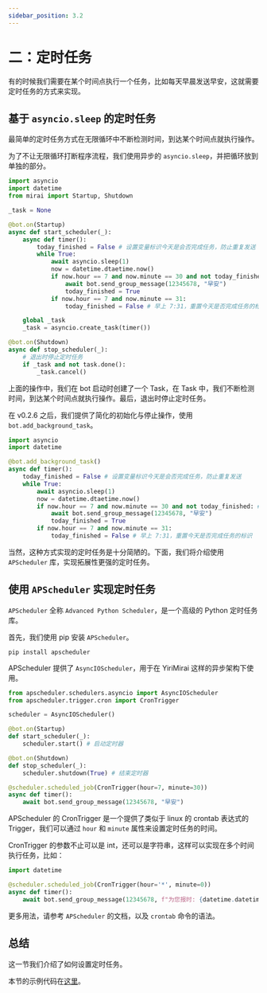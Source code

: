 ```yaml
---
sidebar_position: 3.2
---
```


# 二：定时任务

有的时候我们需要在某个时间点执行一个任务，比如每天早晨发送早安，这就需要定时任务的方式来实现。

## 基于 `asyncio.sleep` 的定时任务

最简单的定时任务方式在无限循环中不断检测时间，到达某个时间点就执行操作。

为了不让无限循环打断程序流程，我们使用异步的 `asyncio.sleep`，并把循环放到单独的部分。

```python
import asyncio
import datetime
from mirai import Startup, Shutdown

_task = None

@bot.on(Startup)
async def start_scheduler(_):
    async def timer():
        today_finished = False # 设置变量标识今天是会否完成任务，防止重复发送
        while True:
            await asyncio.sleep(1)
            now = datetime.dtaetime.now()
            if now.hour == 7 and now.minute == 30 and not today_finished: # 每天早上 7:30 发送早安
                await bot.send_group_message(12345678, "早安")
                today_finished = True
            if now.hour == 7 and now.minute == 31:
                today_finished = False # 早上 7:31，重置今天是否完成任务的标识

    global _task
    _task = asyncio.create_task(timer())

@bot.on(Shutdown)
async def stop_scheduler(_):
    # 退出时停止定时任务
    if _task and not task.done():
        _task.cancel()
```

上面的操作中，我们在 bot 启动时创建了一个 Task，在 Task 中，我们不断检测时间，到达某个时间点就执行操作。最后，退出时停止定时任务。

在 v0.2.6 之后，我们提供了简化的初始化与停止操作，使用 `bot.add_background_task`。

```python
import asyncio
import datetime

@bot.add_background_task()
async def timer():
    today_finished = False # 设置变量标识今天是会否完成任务，防止重复发送
    while True:
        await asyncio.sleep(1)
        now = datetime.dtaetime.now()
        if now.hour == 7 and now.minute == 30 and not today_finished: # 每天早上 7:30 发送早安
            await bot.send_group_message(12345678, "早安")
            today_finished = True
        if now.hour == 7 and now.minute == 31:
            today_finished = False # 早上 7:31，重置今天是否完成任务的标识
```

当然，这种方式实现的定时任务是十分简陋的。下面，我们将介绍使用 `APScheduler` 库，实现拓展性更强的定时任务。

## 使用 `APScheduler` 实现定时任务

`APScheduler` 全称 `Advanced Python Scheduler`，是一个高级的 Python 定时任务库。

首先，我们使用 pip 安装 `APScheduler`。

```shell
pip install apscheduler
```

APScheduler 提供了 `AsyncIOScheduler`，用于在 YiriMirai 这样的异步架构下使用。

```python
from apscheduler.schedulers.asyncio import AsyncIOScheduler
from apscheduler.trigger.cron import CronTrigger

scheduler = AsyncIOScheduler()

@bot.on(Startup)
def start_scheduler(_):
    scheduler.start() # 启动定时器

@bot.on(Shutdown)
def stop_scheduler(_):
    scheduler.shutdown(True) # 结束定时器

@scheduler.scheduled_job(CronTrigger(hour=7, minute=30))
async def timer():
    await bot.send_group_message(12345678, "早安")
```

APScheduler 的 CronTrigger 是一个提供了类似于 linux 的 crontab 表达式的 Trigger，我们可以通过 `hour` 和 `minute` 属性来设置定时任务的时间。

CronTrigger 的参数不止可以是 int，还可以是字符串，这样可以实现在多个时间执行任务，比如：

```python
import datetime

@scheduler.scheduled_job(CronTrigger(hour='*', minute=0))
async def timer():
    await bot.send_group_message(12345678, f"为您报时: {datetime.datetime.now().hour}:00")
```

更多用法，请参考 `APScheduler` 的文档，以及 `crontab` 命令的语法。

## 总结

这一节我们介绍了如何设置定时任务。

本节的示例代码在[这里](./examples/02.md)。
